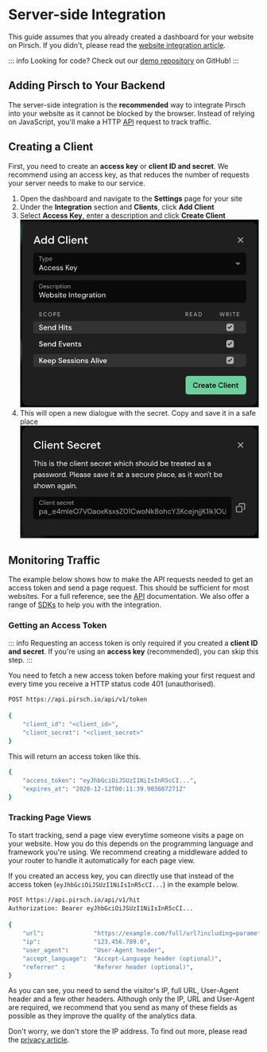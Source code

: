 # Server-side Integration

This guide assumes that you already created a dashboard for your website on Pirsch. If you didn't, please read the [website integration article](/get-started/frontend-integration).

::: info
Looking for code? Check out our [demo repository](https://github.com/pirsch-analytics/demo) on GitHub!
:::

## Adding Pirsch to Your Backend

The server-side integration is the **recommended** way to integrate Pirsch into your website as it cannot be blocked by the browser. Instead of relying on JavaScript, you'll make a HTTP [API](/api-sdks/api) request to track traffic.

## Creating a Client

First, you need to create an **access key** or **client ID and secret**. We recommend using an access key, as that reduces the number of requests your server needs to make to our service.

1. Open the dashboard and navigate to the **Settings** page for your site
2. Under the **Integration** section and **Clients**, click **Add Client**
3. Select **Access Key**, enter a description and click **Create Client** ![Client Creation](../static/get-started/backend-create-client.png)
4. This will open a new dialogue with the secret. Copy and save it in a safe place ![Client ID and Secret](../static/get-started/backend-access-key.png)

## Monitoring Traffic

The example below shows how to make the API requests needed to get an access token and send a page request. This should be sufficient for most websites. For a full reference, see the [API](/api-sdks/api) documentation. We also offer a range of [SDKs](/api-sdks/sdks) to help you with the integration.

### Getting an Access Token

::: info
Requesting an access token is only required if you created a **client ID and secret**. If you're using an **access key** (recommended), you can skip this step.
:::

You need to fetch a new access token before making your first request and every time you receive a HTTP status code 401 (unauthorised).

```Bash
POST https://api.pirsch.io/api/v1/token

{
    "client_id": "<client_id>",
    "client_secret": "<client_secret>"
}
```

This will return an access token like this.

```Bash
{
    "access_token": "eyJhbGciOiJSUzI1NiIsInR5cCI...",
    "expires_at": "2020-12-12T00:11:39.903607271Z"
}
```

### Tracking Page Views

To start tracking, send a page view everytime someone visits a page on your website. How you do this depends on the programming language and framework you're using. We recommend creating a middleware added to your router to handle it automatically for each page view.

If you created an access key, you can directly use that instead of the access token (`eyJhbGciOiJSUzI1NiIsInR5cCI...`) in the example below.

```Bash
POST https://api.pirsch.io/api/v1/hit
Authorization: Bearer eyJhbGciOiJSUzI1NiIsInR5cCI...

{
    "url":              "https://example.com/full/url?including=parameters",
    "ip":               "123.456.789.0",
    "user_agent":       "User-Agent header",
    "accept_language":  "Accept-Language header (optional)",
    "referrer" :        "Referer header (optional)",
}
```

As you can see, you need to send the visitor's IP, full URL, User-Agent header and a few other headers. Although only the IP, URL and User-Agent are required, we recommend that you send as many of these fields as possible as they improve the quality of the analytics data.

Don't worry, we don't store the IP address. To find out more, please read the [privacy article](/privacy).
